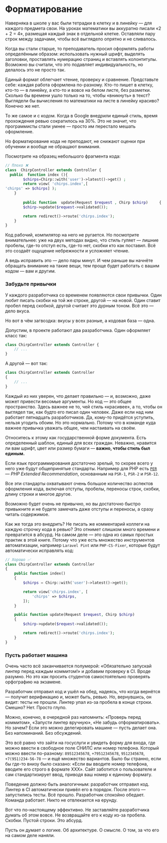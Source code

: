 # Форматирование

Наверняка в школе у вас были тетрадки в клетку и в линейку — для каждого предмета свои.
На уроках математики вы аккуратно писали «2 + 2 = 4», размещая каждый знак в отдельной клетке.
Оставляли пару строк между задачами, чтобы всё выглядело опрятно и не сливалось.

Когда вы стали старше, то преподаватель просил оформлять работы определённым образом:
использовать нужный шрифт, выделять заголовки, проставлять нумерацию страниц и вставлять колонтитулы.
Возможно вы считали, что это подавляет индивидуальность, но делалось это не просто так.

Единый формат облегчает чтение, проверку и сравнение.
Представьте себе: каждая работа оформлена по-разному. Кто-то пишет в клетку, кто-то — в линейку, а кто-то и вовсе на белом листе, без разметки.
Сколько бы времени ушло только на то, чтобы «вникнуть» в текст? Выглядели бы вычисления по математики на листе в линейку красиво? Конечно же нет.

То же самое и с кодом. Когда в Google внедрили единый стиль, время прохождения ревью сократилось на 30%.
Это не значит, что программисты стали умнее — просто им перестало мешать оформление.

Но форматирование кода не преподают, не снижают оценки при обучении и вообще не обращают внимания.

Посмотрите на образец небольшого фрагмента кода:

```php
// Плохо ❌
class  ChirpController extends Controller {
  public  function index (){
        $chirps=Chirp::with('user')->latest()->get() ;
        return view( 'chirps.index',[
'chirps' => $chirps] );
    }
    
        public function  update(Request $request , Chirp $chirp)     {
        $chirp->update($request->validated());

        return redirect()->route('chirps.index');
    }
}
```

Код рабочий, компилятор на него не ругается.
Но посмотрите внимательнее: уже на двух методах видно, что стиль гуляет — лишние пробелы, где-то отступ есть, где-то нет, скобки кто как поставил.
Всё это создаёт ощущение небрежности и усложняет чтение.

А ведь исправить это — дело пары минут. И чем раньше вы начнёте обращать внимание на такие вещи, тем проще будет работать с вашим кодом — вам и другим.

### Забудьте привычки

У каждого разработчика со временем появляются свои привычки.
Один любит писать скобки на той же строке, другой — на новой.
Один ставит пробел перед скобкой, другой считает это дурным тоном. Всё это — дело вкуса.

Но вот в чём загвоздка: вкусы у всех разные, а кодовая база — одна.

Допустим, в проекте работают два разработчика. Один оформляет класс так:

```php
class ChirpController extends Controller {
    // ...
}
```

А другой — вот так:

```php
class ChirpController extends Controller 
{
    // ...
}
```

Каждый из них уверен, что делает правильно — и, возможно, даже может привести весомые аргументы.
Но код — это общее пространство. Здесь важнее не то, чей стиль «красивее», а то, чтобы  он выглядел так, как будто его писал один человек.
Даже если над ним работает пятнадцать разработчиков.
Да, кому-то придётся уступить, нельзя угодить обоим. Но это нормально.
Потому что в команде куда важнее привычка уважать общее, чем настаивать на своём.

Относитесь к этому как государственной форме документа. Есть определенный шаблон, единый для всех граждан.
Неважно, нравится ли вам шрифт, цвет или размер бумаги — **важно, чтобы стиль был единым.**

Если язык программирования достаточно зрелый, то скорее всего у него уже будут общепринятые стандарты.
Например для PHP есть [`PER`](https://www.php-fig.org/per/coding-style/) — *PHP Extended Recommendation*,
основанным на `PSR-1`, `PSR-2` и `PSR-12`.

Все эти стандарты охватывают очень большое количество аспектов оформления кода, включая отступы, пробелы, переносы строк, скобки, длину строки и многое другое.

Возможно будет очень не привычно, но вы достаточно быстро привыкните и не будете замечать даже отступы и переносы, а сразу читать содержимое.

Как же тогда это внедрить? Не писать же комментарий коллеги на каждую строчку кода в ревью?
Это отнимет слишком много времени и превратится в абсурд. На самом деле — это одна из самых простых практик в этой книге. 
Потому что уже есть множество инструментов автоматизации, например `Laravel Pint` или `PHP-CS-Fixer`, которые будут автоматически исправлять код:

```php
// Хорошо ✅
class ChirpController extends Controller
{
    public function index()
    {
        $chirps = Chirp::with('user')->latest()->get();

        return view('chirps.index', [
            'chirps' => $chirps,
        ]);
    }

    public function update(Request $request, Chirp $chirp)
    {
        $chirp->update($request->validated());

        return redirect()->route('chirps.index');
    }
}
```


### Пусть работает машина

Очень часто всё заканчивается полумерой: «Обязательно запускай линтер перед каждым коммитом!» и добавим проверку в CI. Вроде разумно. Но это как просить студентов самостоятельно проверять орфографию на экзамене. 

Разработчик отправил код и ушёл на обед, надеясь, что когда вернётся — получит верификацию и, может быть, ревью. Но, вернувшись, он видит: тесты не прошли. Линтер упал из-за пробела в конце строки.
Смешно? Нет. Просто глупо.

Можно, конечно, в очередной раз напомнить: «Проверь перед коммитом», «Запусти линтер вручную», «Не забудь отформатировать». Но зачем? Если это можно делегировать машине — пусть делает она. Без напоминаний. Без обсуждений.

Это всё равно что зайти на госуслуги и увидеть форму для входа, где можно ввести в свободное поле СНИЛС или номер телефона.
Который можно ввести по-разному:
`89512345678`, `+79512345678`, `9512345678`, `+7(951)234-56-78` — и ещё множество вариантов.
Было бы странно, если бы где-то внизу было сказано: «Если вы вводите номер телефона, вводите его строго в формате XXX».
Сайт заботится о пользователе и сам стандартизирует ввод, приводя ваш номер к единому формату.

Поведение должно быть аналогичным: разработчик отправил код. Линтер в CI автоматически привёл его в порядок.
После этого — запустились тесты. Всё прошло. Разработчик спокойно обедает. Команда работает.
Никто не отвлекается на ерунду.

Вот что по-настоящему эффективно.
Не заставляйте разработчика думать об этом вовсе.
Не возвращайте его к коду из-за пробела. Скобки. Пустой строки. Это абсурд.

Пусть он думает о логике. Об архитектуре. О смысле.
О том, за что его на самом деле наняли.
